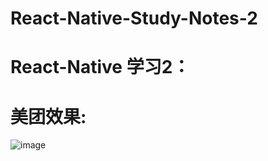 # React-Native-Study-Notes-2
# React-Native 学习2：
# 美团效果:
   ![image](https://github.com/yangxiaoping-computer/React-Native-Study-Notes-2/raw/master/HelloWorld/meituan.jpg)
